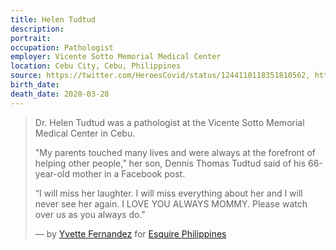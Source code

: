 ```yaml
---
title: Helen Tudtud
description: 
portrait: 
occupation: Pathologist
employer: Vicente Sotto Memorial Medical Center
location: Cebu City, Cebu, Philippines
source: https://twitter.com/HeroesCovid/status/1244110118351810562, https://www.msn.com/en-ph/news/national/another-doctor-dies-due-to-covid-19-in-cebu-city/ar-BB11R8JM?li=BBr8zL6, https://www.esquiremag.ph/author/yvette-fernandez
birth_date: 
death_date: 2020-03-28
---
```


> Dr. Helen Tudtud was a pathologist at the Vicente Sotto Memorial Medical Center in Cebu. 
> 
> "My parents touched many lives and were always at the forefront of helping other people,” her son, Dennis Thomas Tudtud said of his 66-year-old mother in a Facebook post. 
> 
> “I will miss her laughter. I will miss everything about her and I will never see her again. I LOVE YOU ALWAYS MOMMY. Please watch over us as you always do."
> 
> &mdash; by [Yvette Fernandez](https://www.esquiremag.ph/author/yvette-fernandez) for [Esquire Philippines](https://www.esquiremag.ph/long-reads/doctors-lost-to-covid-19-a2325-20200329-lfrm)
